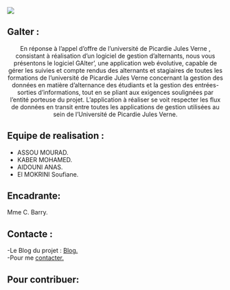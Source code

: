 <div>
<a><img src="doc/logo_2_3.png"></a>
</div>
<h2>Galter :</h2>

<div style="text-align:center">
  En réponse à l’appel d’offre de l’université de Picardie Jules Verne , consistant à réalisation d’un logiciel de gestion d’alternants, nous vous présentons le logiciel GAlter’, une application web évolutive, capable de gérer les suivies et compte rendus des alternants et stagiaires de toutes les formations de l’université de Picardie Jules Verne concernant la gestion des données en matière d’alternance des étudiants et la gestion des entrées-sorties d’informations, tout en se pliant aux exigences soulignées par l’entité porteuse du projet. L’application à réaliser se voit respecter les flux de données en transit entre toutes les applications de gestion utilisées au sein de l’Université de Picardie Jules Verne.
</div>

<h2>Equipe de realisation : </h2>
<ul>
  <li>ASSOU MOURAD.</li>
  <li>KABER MOHAMED.</li>
  <li>AIDOUNI ANAS.</li>
  <li>El MOKRINI Soufiane.</li>
</ul>

<h2>Encadrante:</h2>
Mme C. Barry.

<h2>Contacte :</h2>

-Le Blog du projet  : <a href="http://galter.weebly.com/">Blog.</a><br/>
-Pour me  <a href="mailto:assoumourad@gmail.com">contacter.</a>

<h2>Pour contribuer: </h2>


